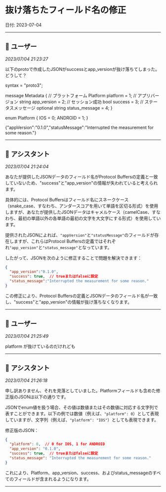 # 抜け落ちたフィールド名の修正

日付: 2023-07-04

---

## 👤 ユーザー
*2023/07/04 21:23:27*

以下のprotoで作成したJSONがsuccessとapp_versionが抜け落ちてしまった。どうして？

syntax = "proto3";

message Metadata {
  // プラットフォーム
  Platform platform = 1;
  // アプリバージョン
  string app_version = 2;
  // セッション成功
  bool success = 3;
  // ステータスメッセージ
  optional string status_message = 4;
}

enum Platform {
  IOS = 0;
  ANDROID = 1;
}

{"appVersion":"0.1.0","statusMessage":"Interrupted the measurement for some reason."}

---

## 🤖 アシスタント
*2023/07/04 21:24:04*

あなたが提供したJSONデータのフィールド名がProtocol Buffersの定義と一致していないため、"success"と"app_version"の情報が失われていると考えられます。

具体的には、Protocol Buffersはフィールド名にスネークケース（snake_case、すなわち、アンダースコアを用いて単語を区切る形式）を使用しますが、あなたが提供したJSONデータはキャメルケース（camelCase、すなわち、最初の単語以外の各単語の最初の文字を大文字にする形式）を使用しています。

提供されたJSONによれば、`"appVersion"`と`"statusMessage"`のフィールドが存在しますが、これらはProtocol Buffersの定義ではそれぞれ`"app_version"`と`"status_message"`となっています。

したがって、JSONを次のように修正することで問題を解決できます：

```json
{
  "app_version":"0.1.0",
  "success": true,  // trueまたはfalseに設定
  "status_message":"Interrupted the measurement for some reason."
}
```

この修正により、Protocol Buffersの定義とJSONデータのフィールド名が一致し、"success"と"app_version"の情報が抜け落ちなくなります。

---

## 👤 ユーザー
*2023/07/04 21:25:49*

platform が抜けているのだけれども

---

## 🤖 アシスタント
*2023/07/04 21:26:18*

申し訳ありません、それを見落としていました。Platformフィールドも含めた修正版のJSONは以下の通りです。

JSONでenum値を扱う場合、その値は数値またはその数値に対応する文字列で表すことができます。以下の例では数値（例えば、`"platform": 0`）として表現していますが、文字列（例えば、`"platform": "IOS"`）としても表現できます。

修正版のJSON：
```json
{
  "platform": 0,  // 0 for IOS, 1 for ANDROID
  "app_version": "0.1.0",
  "success": true,  // trueまたはfalseに設定
  "status_message": "Interrupted the measurement for some reason."
}
```
これにより、Platform、app_version、success、およびstatus_messageのすべてのフィールドが含まれるようになります。

---
